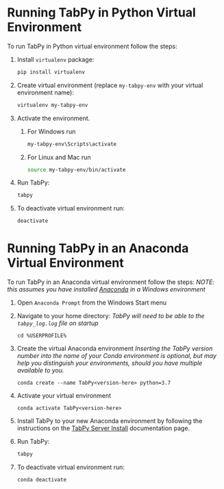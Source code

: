 # Running TabPy in Python Virtual Environment

<!-- toc -->

To run TabPy in Python virtual environment follow the steps:

1. Install `virtualenv` package:

   ```sh
   pip install virtualenv
   ```

2. Create virtual environment (replace `my-tabpy-env` with
   your virtual environment name):

   ```sh
   virtualenv my-tabpy-env
   ```

3. Activate the environment.
   1. For Windows run

      ```sh
      my-tabpy-env\Scripts\activate
      ```

   2. For Linux and Mac run

      ```sh
      source my-tabpy-env/bin/activate
      ```

4. Run TabPy:

   ```sh
   tabpy
   ```

5. To deactivate virtual environment run:

   ```sh
   deactivate
   ```

# Running TabPy in an Anaconda Virtual Environment

To run TabPy in an Anaconda virtual environment follow the steps:
*NOTE: this assumes you have installed [Anaconda](https://www.anaconda.com/products/individual) in a Windows environment*

1. Open `Anaconda Prompt` from the Windows Start menu

2. Navigate to your home directory:
*TabPy will need to be able to the `tabpy_log.log` file on startup*

   ```cd %USERPROFILE%   ```

3. Create the virtual Anaconda environment
*Inserting the TabPy version number into the name of your Conda environment is optional, but may help you distinguish your environments, should you have multiple available to you.*

    ```conda create --name TabPy<version-here> python=3.7      ```

4. Activate your virtual environment

	```conda activate TabPy<version-here>```

5. Install TabPy to your new Anaconda environment by following the instructions on the [TabPy Server Install](https://github.com/tableau/TabPy/blob/master/docs/server-install.md) documentation page.

7. Run TabPy:

   ```sh
   tabpy
   ```

8. To deactivate virtual environment run:

   ```conda deactivate   ```
